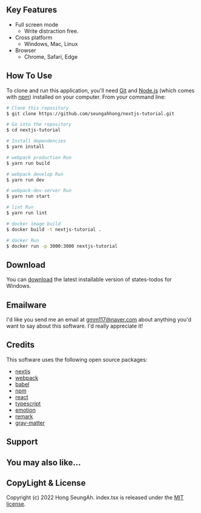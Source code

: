## Key Features

- Full screen mode
  - Write distraction free.
- Cross platform
  - Windows, Mac, Linux
- Browser
  - Chrome, Safari, Edge

## How To Use

To clone and run this application, you'll need [Git](https://git-scm.com) and [Node.js](https://nodejs.org/en/download/) (which comes with [npm](http://npmjs.com)) installed on your computer. From your command line:

```bash
# Clone this repository
$ git clone https://github.com/seungahhong/nextjs-tutorial.git

# Go into the repository
$ cd nextjs-tutorial

# Install dependencies
$ yarn install

# webpack production Run
$ yarn run build

# webpack develop Run
$ yarn run dev

# webpack-dev-server Run
$ yarn run start

# lint Run
$ yarn run lint

# docker image build
$ docker build -t nextjs-tutorial .

# docker Run
$ docker run -p 3000:3000 nextjs-tutorial

```

## Download

You can [download](https://github.com/seungahhong/nextjs-tutorial) the latest installable version of states-todos for Windows.

## Emailware

I'd like you send me an email at <gmm117@naver.com> about anything you'd want to say about this software. I'd really appreciate it!

## Credits

This software uses the following open source packages:

- [nextjs](https://nextjs.org/)
- [webpack](https://webpack.js.org/)
- [babel](https://babeljs.io/)
- [npm](https://www.npmjs.com/)
- [react](https://ko.reactjs.org/)
- [typescript](https://www.typescriptlang.org/)
- [emotion](https://emotion.sh/docs/introduction)
- [remark](https://www.npmjs.com/package/remark)
- [gray-matter](https://www.npmjs.com/package/gray-matter)

## Support

## You may also like...

## CopyLight & License

Copyright (c) 2022 Hong SeungAh. index.tsx is released under the [MIT license](https://opensource.org/licenses/MIT).
